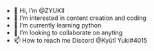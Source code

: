 - 👋 Hi, I’m @ZYUKII
- 👀 I’m interested in content creation and coding
- 🌱 I’m currently learning python 
- 💞️ I’m looking to collaborate on anyting
- 📫 How to reach me Discord @Kyūtī Yuki#4015
